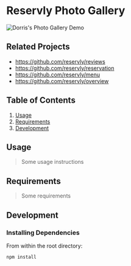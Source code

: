 # Reservly Photo Gallery

![Dorris's Photo Gallery Demo](https://i.imgur.com/cSoImWQ.gifv)

## Related Projects

  - https://github.com/reservly/reviews
  - https://github.com/reservly/reservation
  - https://github.com/reservly/menu
  - https://github.com/reservly/overview

## Table of Contents

1. [Usage](#Usage)
1. [Requirements](#requirements)
1. [Development](#development)

## Usage

> Some usage instructions

## Requirements

> Some requirements

## Development

### Installing Dependencies

From within the root directory:

```sh
npm install 
```
